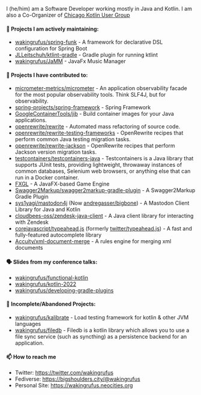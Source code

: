 I (he/him) am a Software Developer working mostly in Java and Kotlin.
I am also a Co-Organizer of [Chicago Kotlin User Group](https://github.com/chicagokotlin)

#### 🌱 Projects I am actively maintaining:

- [wakingrufus/spring-funk](https://github.com/wakingrufus/spring-funk) - A framework for declarative DSL configuration for Spring Boot
- [JLLeitschuh/ktlint-gradle](https://github.com/JLLeitschuh/ktlint-gradle) - Gradle plugin for running ktlint
- [wakingrufus/JaMM](https://github.com/wakingrufus/JaMM) - JavaFx Music Manager

#### 🔭 Projects I have contributed to:

- [micrometer-metrics/micrometer](https://github.com/micrometer-metrics/micrometer) - An application observability facade for the most popular observability tools. Think SLF4J, but for observability.
- [spring-projects/spring-framework](https://github.com/spring-projects/spring-framework) - Spring Framework
- [GoogleContainerTools/jib](https://github.com/GoogleContainerTools/jib) - Build container images for your Java applications.
- [openrewrite/rewrite](https://github.com/openrewrite/rewrite) - Automated mass refactoring of source code.
- [openrewrite/rewrite-testing-frameworks](https://github.com/openrewrite/rewrite-testing-frameworks) - OpenRewrite recipes that perform common Java testing migration tasks.
- [openrewrite/rewrite-jackson](https://github.com/openrewrite/rewrite-jackson) - OpenRewrite recipes that perform Jackson version migration tasks.
- [testcontainers/testcontainers-java](https://github.com/testcontainers/testcontainers-java) - Testcontainers is a Java library that supports JUnit tests, providing lightweight, throwaway instances of common databases, Selenium web browsers, or anything else that can run in a Docker container.
- [FXGL](https://github.com/AlmasB/FXGL) - A JavaFX-based Game Engine
- [Swagger2Markup/swagger2markup-gradle-plugin](https://github.com/Swagger2Markup/swagger2markup-gradle-plugin) - A Swagger2Markup Gradle Plugin
- [sys1yagi/mastodon4j](https://github.com/sys1yagi/mastodon4j) (Now [andregasser/bigbone](https://github.com/andregasser/bigbone)) - A Mastodon Client Library for Java and Kotlin
- [cloudbees-oss/zendesk-java-client](https://github.com/cloudbees-oss/zendesk-java-client) - A Java client library for interacting with Zendesk
- [corejavascript/typeahead.js](https://github.com/corejavascript/typeahead.js) (formerly [twitter/typeahead.js](https://github.com/twitter/typeahead.js)) - A fast and fully-featured autocomplete library
- [Accuity/xml-document-merge](https://github.com/Accuity/xml-document-merge) - A rules engine for merging xml documents

#### 🗣️ Slides from my conference talks:

- [wakingrufus/functional-kotlin](https://github.com/wakingrufus/functional-kotlin)
- [wakingrufus/kotlin-2022](https://github.com/wakingrufus/kotlin-2022)
- [wakingrufus/developing-gradle-plugins](https://github.com/wakingrufus/developing-gradle-plugins)

#### 🚧 Incomplete/Abandoned Projects:

- [wakingrufus/kalibrate](https://github.com/wakingrufus/kalibrate) - Load testing framework for kotlin &amp; other JVM languages
- [wakingrufus/filedb](https://github.com/wakingrufus/filedb) - Filedb is a kotlin library which allows you to use a file sync service (such as syncthing) as a persistence backend for an application.

#### 📫 How to reach me

- Twitter: https://twitter.com/wakingrufus
- Fediverse: https://bigshoulders.city/@wakingrufus
- Personal Site: https://wakingrufus.neocities.org

